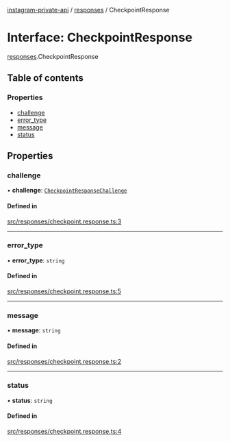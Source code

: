 [instagram-private-api](../../README.md) / [responses](../../modules/responses.md) / CheckpointResponse

# Interface: CheckpointResponse

[responses](../../modules/responses.md).CheckpointResponse

## Table of contents

### Properties

- [challenge](CheckpointResponse.md#challenge)
- [error\_type](CheckpointResponse.md#error_type)
- [message](CheckpointResponse.md#message)
- [status](CheckpointResponse.md#status)

## Properties

### challenge

• **challenge**: [`CheckpointResponseChallenge`](CheckpointResponseChallenge.md)

#### Defined in

[src/responses/checkpoint.response.ts:3](https://github.com/Nerixyz/instagram-private-api/blob/4971f34/src/responses/checkpoint.response.ts#L3)

___

### error\_type

• **error\_type**: `string`

#### Defined in

[src/responses/checkpoint.response.ts:5](https://github.com/Nerixyz/instagram-private-api/blob/4971f34/src/responses/checkpoint.response.ts#L5)

___

### message

• **message**: `string`

#### Defined in

[src/responses/checkpoint.response.ts:2](https://github.com/Nerixyz/instagram-private-api/blob/4971f34/src/responses/checkpoint.response.ts#L2)

___

### status

• **status**: `string`

#### Defined in

[src/responses/checkpoint.response.ts:4](https://github.com/Nerixyz/instagram-private-api/blob/4971f34/src/responses/checkpoint.response.ts#L4)
